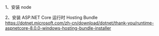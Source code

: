 1、安装 node

2、安装 ASP.NET Core 运行时 Hosting Bundle
https://dotnet.microsoft.com/zh-cn/download/dotnet/thank-you/runtime-aspnetcore-8.0.0-windows-hosting-bundle-installer
